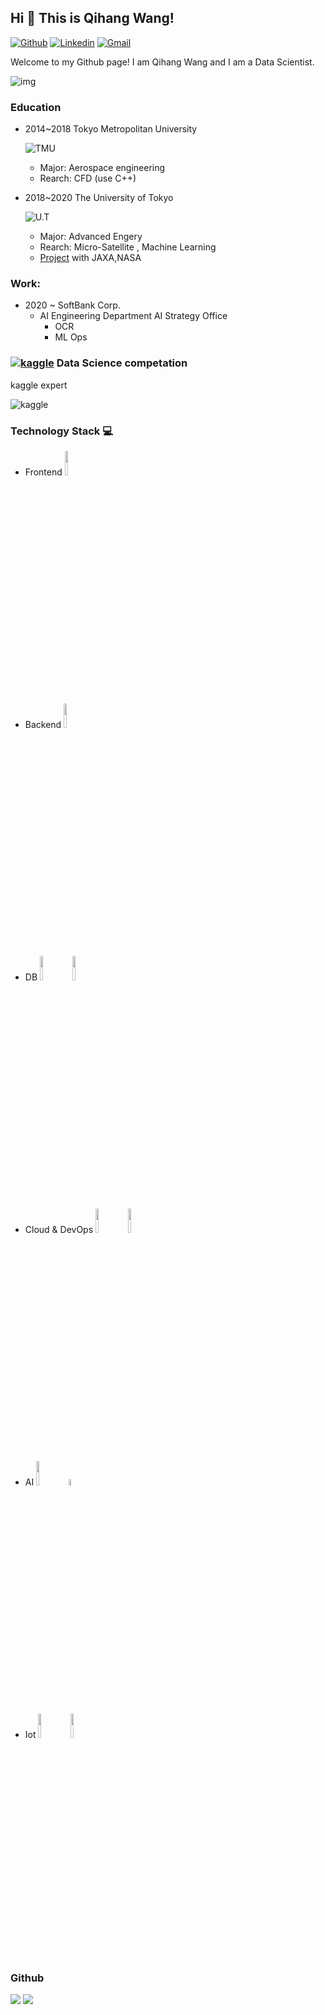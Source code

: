 ## Hi 👋 This is Qihang Wang!

[![Github](https://img.shields.io/badge/-Github-000?style=flat&logo=Github&logoColor=white)](https://github.com/wangqihanginthesky)
[![Linkedin](https://img.shields.io/badge/-LinkedIn-blue?style=flat&logo=Linkedin&logoColor=white)](https://www.linkedin.com/in/qihang-wang/)
[![Gmail](https://img.shields.io/badge/-Gmail-c14438?style=flat&logo=Gmail&logoColor=white)](mailto:wangqihanginthesky@gmail.com)


Welcome to my Github page! I am Qihang Wang and I am a Data Scientist.

<img  alt="img" src="https://user-images.githubusercontent.com/48784591/161188058-b14bb5e5-75fb-4eab-b846-d4000144c56a.jpeg" height="auto" />


### Education
- 2014~2018 Tokyo Metropolitan University

    ![TMU](https://user-images.githubusercontent.com/48784591/161189884-bc888a4f-cab1-4e59-aec7-9ee29eb4337b.png)
  - Major: Aerospace engineering
  - Rearch: CFD (use C++)
- 2018~2020 The University of Tokyo

    ![U.T](https://user-images.githubusercontent.com/48784591/161189893-c392925d-4754-4145-bc25-bb073318c957.png)
  - Major: Advanced Engery
  - Rearch: Micro-Satellite , Machine Learning
  - [Project](https://www.space.t.u-tokyo.ac.jp/equuleus/en/) with JAXA,NASA

### Work: 
- 2020 ~ SoftBank Corp. 
  - AI Engineering Department AI Strategy Office
    - OCR
    - ML Ops

### [![kaggle](https://www.vectorlogo.zone/logos/kaggle/kaggle-ar21.svg)](https://www.kaggle.com/wangqihanginthesky) Data Science competation  
  kaggle expert

  ![kaggle](https://user-images.githubusercontent.com/48784591/161185091-396bd11a-cb1e-4498-ab03-9b8d624b56b2.png)


### Technology Stack 💻
- Frontend
<code><img width="10%" src="https://www.vectorlogo.zone/logos/reactjs/reactjs-ar21.svg"></code>

- Backend
<code><img width="10%" src="https://www.vectorlogo.zone/logos/pocoo_flask/pocoo_flask-ar21.svg"></code>

- DB
<code><img width="10%" src="https://www.vectorlogo.zone/logos/mysql/mysql-ar21.svg"></code>
<code><img width="10%" src="https://www.vectorlogo.zone/logos/mongodb/mongodb-ar21.svg"></code>

- Cloud & DevOps 
<code><img width="10%" src="https://www.vectorlogo.zone/logos/kubernetes/kubernetes-ar21.svg"></code>
<code><img width="10%" src="https://www.vectorlogo.zone/logos/amazon_aws/amazon_aws-ar21.svg"></code>

- AI
<code><img width="10%" src="https://www.vectorlogo.zone/logos/pytorch/pytorch-ar21.svg"></code>
<code><img width="5%" src="https://www.vectorlogo.zone/logos/kaggle/kaggle-ar21.svg"></code>
- Iot
<code><img width="10%" src="https://www.vectorlogo.zone/logos/raspberrypi/raspberrypi-ar21.svg"></code>
<code><img width="10%" src="https://www.vectorlogo.zone/logos/arduino/arduino-ar21.svg"></code>

### Github
<img  src="https://github-readme-stats.vercel.app/api/top-langs/?username=wangqihanginthesky&theme=noctis_minimus" />
<img  src="https://github-readme-stats.vercel.app/api?username=wangqihanginthesky&show_icons=true&theme=noctis_minimus" />
